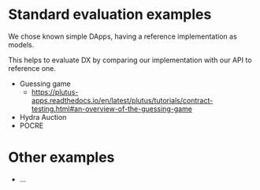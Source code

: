# Standard evaluation examples

We chose known simple DApps,
having a reference implementation as models.

This helps to evaluate DX by comparing
our implementation with our API to reference one.

* Guessing game
    * https://plutus-apps.readthedocs.io/en/latest/plutus/tutorials/contract-testing.html#an-overview-of-the-guessing-game
* Hydra Auction
* POCRE

# Other examples

* ...
